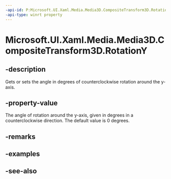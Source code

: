 ```yaml
---
-api-id: P:Microsoft.UI.Xaml.Media.Media3D.CompositeTransform3D.RotationY
-api-type: winrt property
---
```


<!-- Property syntax
public double RotationY { get;  set; }
-->

# Microsoft.UI.Xaml.Media.Media3D.CompositeTransform3D.RotationY

## -description
Gets or sets the angle in degrees of counterclockwise rotation around the y-axis.

## -property-value
The angle of rotation around the y-axis, given in degrees in a counterclockwise direction. The default value is 0 degrees.

## -remarks

## -examples

## -see-also
